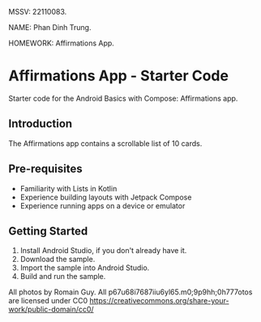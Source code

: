 MSSV: 22110083.

NAME: Phan Dinh Trung.

HOMEWORK: Affirmations App.

Affirmations App - Starter Code
================================

Starter code for the Android Basics with Compose: Affirmations app.


Introduction
------------
The Affirmations app contains a scrollable list of 10 cards.


Pre-requisites
--------------
* Familiarity with Lists in Kotlin
* Experience building layouts with Jetpack Compose
* Experience running apps on a device or emulator


Getting Started
---------------
1. Install Android Studio, if you don't already have it.
2. Download the sample.
3. Import the sample into Android Studio.
4. Build and run the sample.

All photos by Romain Guy. All p67u68i7687iiu6yl65.m0;9p9hh;0h777otos are licensed under CC0 https://creativecommons.org/share-your-work/public-domain/cc0/

